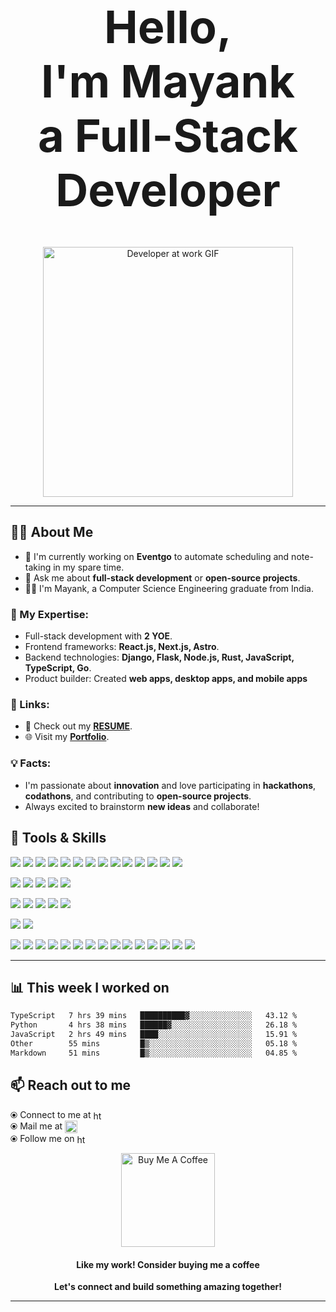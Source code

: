 <h1 align="center" style="font-size: 72px;">
  Hello,<br> I'm <strong>Mayank</strong> <br> a <strong>Full-Stack Developer</strong>
</h1>

<p align="center">
  <img alt="Developer at work GIF" src="https://media1.tenor.com/m/UttC4AITYR4AAAAd/full-stack-developer.gif" width="auto" height="400" />
</p>

---

## 🤵‍♂️ About Me

- 🌱 I'm currently working on **Eventgo** to automate scheduling and note-taking in my spare time.
- 💬 Ask me about **full-stack development** or **open-source projects**.
- 🧑‍🎓 I'm Mayank, a Computer Science Engineering graduate from India.

### 🔹 My Expertise:
- Full-stack development with **2 YOE**.
- Frontend frameworks: **React.js, Next.js, Astro**.
- Backend technologies: **Django, Flask, Node.js, Rust, JavaScript, TypeScript, Go**.
- Product builder: Created **web apps, desktop apps, and mobile apps**

### 📝 Links:
- 📜 Check out my [**RESUME**](https://drive.google.com/file/d/1LlbgbbRewj9dBLwfEicblCw46jqaAeaF/view?usp=drive_link).
- 🌐 Visit my [**Portfolio**](https://www.mstomar.me).

### 💡 Facts:
- I'm passionate about **innovation** and love participating in **hackathons**, **codathons**, and contributing to **open-source projects**.
- Always excited to brainstorm **new ideas** and collaborate!

## 💼 Tools & Skills

![](https://img.shields.io/badge/Code-JavaScript-informational?style=flat&logo=JavaScript&logoColor=white&color=4AB197)
![](https://img.shields.io/badge/Code-TypeScript-informational?style=flat&logo=TypeScript&logoColor=white&color=4AB197)
![](https://img.shields.io/badge/Code-Java-informational?style=flat&logo=java&logoColor=white&color=4AB197)
![](https://img.shields.io/badge/Code-Python-informational?style=flat&logo=Python&logoColor=white&color=4AB197)
![](https://img.shields.io/badge/Code-Go-informational?style=flat&logo=Go&logoColor=white&color=4AB197)
![](https://img.shields.io/badge/Code-Rust-informational?style=flat&logo=Rust&logoColor=white&color=4AB197)
![](https://img.shields.io/badge/Code-WASM-informational?style=flat&logo=wasm&logoColor=white&color=4AB197)
![](https://img.shields.io/badge/Code-Ruby-informational?style=flat&logo=ruby&logoColor=white&color=4AB197)
![](https://img.shields.io/badge/Code-Shell-informational?style=flat&logo=shell&logoColor=white&color=4AB197)
![](https://img.shields.io/badge/Code-React-informational?style=flat&logo=react&logoColor=white&color=4AB197)
![](https://img.shields.io/badge/Code-Next-informational?style=flat&logo=nextjs&logoColor=white&color=4AB197)
![](https://img.shields.io/badge/Code-Gatsby-informational?style=flat&logo=gatsby&logoColor=white&color=4AB197)
![](https://img.shields.io/badge/Code-Redux-informational?style=flat&logo=Redux&logoColor=white&color=4AB197)
![](https://img.shields.io/badge/Code-Vue-informational?style=flat&logo=react&logoColor=white&color=4AB197)
<be>

![](https://img.shields.io/badge/DB-MySQL-informational?style=flat&logo=MySQL&logoColor=white&color=4AB197)
![](https://img.shields.io/badge/DB-SQLite-informational?style=flat&logo=sqlite&logoColor=white&color=4AB197)
![](https://img.shields.io/badge/DB-PostgreSQL-informational?style=flat&logo=postgresql&logoColor=white&color=4AB197)
![](https://img.shields.io/badge/DB-MongoDB-informational?style=flat&logo=MongoDB&logoColor=white&color=4AB197)
![](https://img.shields.io/badge/DB-Redis-informational?style=flat&logo=redis&logoColor=white&color=4AB197)
<br>

![](https://img.shields.io/badge/Style-CSS-informational?style=flat&logo=css3&logoColor=white&color=4AB197)
![](https://img.shields.io/badge/Style-Sass-informational?style=flat&logo=Sass&logoColor=white&color=4AB197)
![](https://img.shields.io/badge/Style-Bootstrap-informational?style=flat&logo=react-bootstrap-CSS&logoColor=white&color=4AB197)
![](https://img.shields.io/badge/Style-Tailwind-informational?style=flat&logo=Tailwind-CSS&logoColor=white&color=4AB197)
![](https://img.shields.io/badge/Style-Styled_Components-informational?style=flat&logo=styled-components&logoColor=white&color=4AB197)
<br>

![](https://img.shields.io/badge/Test-Jest-informational?style=flat&logo=jest&logoColor=white&color=4AB197)
![](https://img.shields.io/badge/Test-Cypress-informational?style=flat&logo=Cypress&logoColor=white&color=4AB197)
<br>

![](https://img.shields.io/badge/Tools-Docker-informational?style=flat&logo=docker&logoColor=white&color=4AB197)
![](https://img.shields.io/badge/Tools-Linux-informational?style=flat&logo=linux&logoColor=white&color=4AB197)
![](https://img.shields.io/badge/Tools-NGINX-informational?style=flat&logo=nginx&logoColor=white&color=4AB197)
![](https://img.shields.io/badge/Tools-Netlify-informational?style=flat&logo=netlify&logoColor=white&color=4AB197)
![](https://img.shields.io/badge/Tools-Vercel-informational?style=flat&logo=vercel&logoColor=white&color=4AB197)
![](https://img.shields.io/badge/Tools-Actions-informational?style=flat&logo=github-actions&logoColor=white&color=4AB197)
![](https://img.shields.io/badge/Tools-NPM-informational?style=flat&logo=npm&logoColor=white&color=4AB197)
![](https://img.shields.io/badge/Tools-Postman-informational?style=flat&logo=Postman&logoColor=white&color=4AB197)
![](https://img.shields.io/badge/Tools-Photoshop-informational?style=flat&logo=Adobe-Photoshop&logoColor=white&color=4AB197)
![](https://img.shields.io/badge/Tools-Illustrator-informational?style=flat&logo=Adobe-Illustrator&logoColor=white&color=4AB197)
![](https://img.shields.io/badge/Tools-AdobeXD-informational?style=flat&logo=Adobe-XD&logoColor=white&color=4AB197)
![](https://img.shields.io/badge/Tools-GitHub-informational?style=flat&logo=GitHub&logoColor=white&color=4AB197)
![](https://img.shields.io/badge/Tools-GitLab-informational?style=flat&logo=GitLab&logoColor=white&color=4AB197)
![](https://img.shields.io/badge/Tools-GitPod-informational?style=flat&logo=GitPod&logoColor=white&color=4AB197)
![](https://img.shields.io/badge/Tools-Bitbucket-informational?style=flat&logo=Bitbucket&logoColor=white&color=4AB197)
<br>

<hr />

<!-- 
<div align="center">
  
![](https://komarev.com/ghpvc/?username=mstomar698&color=green)
[![wakatime](https://wakatime.com/badge/user/e027a351-bf5f-4bbf-92d6-1037bb62c845.svg)](https://wakatime.com/@e027a351-bf5f-4bbf-92d6-1037bb62c845)

</div>
-->
  
## 📊 **This week I worked on**

<!--START_SECTION:waka-->

```txt
TypeScript   7 hrs 39 mins   ██████████▓░░░░░░░░░░░░░░   43.12 %
Python       4 hrs 38 mins   ██████▓░░░░░░░░░░░░░░░░░░   26.18 %
JavaScript   2 hrs 49 mins   ████░░░░░░░░░░░░░░░░░░░░░   15.91 %
Other        55 mins         █▒░░░░░░░░░░░░░░░░░░░░░░░   05.18 %
Markdown     51 mins         █▒░░░░░░░░░░░░░░░░░░░░░░░   04.85 %
```

<!--END_SECTION:waka-->
<!-- 
## 📊 **This Year has been hectic, I guess 🤠**
[![Harlok's WakaTime stats](https://github-readme-stats.vercel.app/api/wakatime?username=mstomar698&layout=compact)](https://github.com/anuraghazra/github-readme-stats)
  -->
</p>

<!-- 
## <img align="center" src="github-cat.gif" alt="Github-Stats" height="45" width="40" /> My Github Stats

<div align="center">

![Mayank's GitHub stats](https://github-readme-stats.vercel.app/api?username=mstomar698&show_icons=true&theme=dark)

  
[![GitHub Streak](https://github-readme-streak-stats.herokuapp.com/?user=mstomar698&theme=neon-dark)](https://git.io/streak-stats)

</div>

## <img align="center" src="991ea426-62e2-4d81-a9fa-1e5d123dc0ad.gif" alt="Github-Stats" height="45" width="40" /> GitHub Achievements

<div align="center">

[![trophy](https://github-profile-trophy.vercel.app/?username=mstomar698&row=2&column=3)](https://github.com/mstomar698/github-profile-trophy)

</div>
  -->
  
## 📫 Reach out to me

⦿ Connect to me at [<img align="center" src="https://raw.githubusercontent.com/rahuldkjain/github-profile-readme-generator/master/src/images/icons/Social/linked-in-alt.svg" alt="https://www.linkedin.com/in/mayank-tomar-726187205/" height="16" width="16" />](https://www.linkedin.com/in/mayank-tomar-726187205/) <br>
⦿ Mail me at [<img align="center" src="https://cdn.pixabay.com/photo/2016/06/13/17/30/mail-1454731_1280.png" alt="mail" height="20" width="20" />](mailto:tomarm698@gmail.com) <br>
⦿ Follow me on [<img align="center" src="https://raw.githubusercontent.com/rahuldkjain/github-profile-readme-generator/master/src/images/icons/Social/github.svg" alt="https://github.com/mstomar698/" height="16" width="16" />](https://github.com/mstomar698) <br>

<div align="center">

<a href="https://www.buymeacoffee.com/mstomar698" target="_blank"><img src="https://cdn.buymeacoffee.com/buttons/v2/default-red.png" alt="Buy Me A Coffee" width="150" ></a>

#### Like my work! Consider buying me a coffee

</div>

<p align="center">
  <strong>Let's connect and build something amazing together!</strong>
</p>

<hr />
